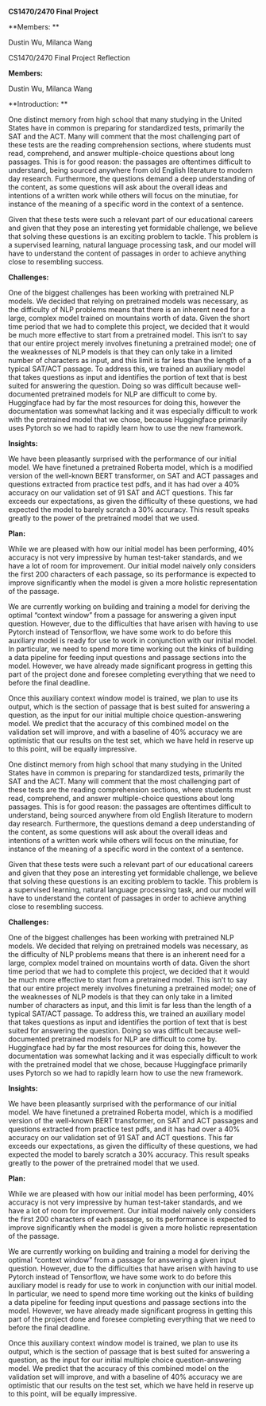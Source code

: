 **CS1470/2470 Final Project**

**Members: **

Dustin Wu, Milanca Wang  

CS1470/2470 Final Project Reflection

**Members:**

Dustin Wu, Milanca Wang  

**Introduction: **

One distinct memory from high school that many studying in the United States have in common is preparing for standardized tests, primarily the SAT and the ACT. Many will comment that the most challenging part of these tests are the reading comprehension sections, where students must read, comprehend, and answer multiple-choice questions about long passages. This is for good reason: the passages are oftentimes difficult to understand, being sourced anywhere from old English literature to modern day research. Furthermore, the questions demand a deep understanding of the content, as some questions will ask about the overall ideas and intentions of a written work while others will focus on the minutiae, for instance of the meaning of a specific word in the context of a sentence.

Given that these tests were such a relevant part of our educational careers and given that they pose an interesting yet formidable challenge, we believe that solving these questions is an exciting problem to tackle. This problem is a supervised learning, natural language processing task, and our model will have to understand the content of passages in order to achieve anything close to resembling success.

**Challenges:**

One of the biggest challenges has been working with pretrained NLP models. We decided that relying on pretrained models was necessary, as the difficulty of NLP problems means that there is an inherent need for a large, complex model trained on mountains worth of data. Given the short time period that we had to complete this project, we decided that it would be much more effective to start from a pretrained model. This isn’t to say that our entire project merely involves finetuning a pretrained model; one of the weaknesses of NLP models is that they can only take in a limited number of characters as input, and this limit is far less than the length of a typical SAT/ACT passage. To address this, we trained an auxiliary model that takes questions as input and identifies the portion of text that is best suited for answering the question. Doing so was difficult because well-documented pretrained models for NLP are difficult to come by. Huggingface had by far the most resources for doing this, however the documentation was somewhat lacking and it was especially difficult to work with the pretrained model that we chose, because Huggingface primarily uses Pytorch so we had to rapidly learn how to use the new framework.

**Insights:**

We have been pleasantly surprised with the performance of our initial model. We have finetuned a pretrained Roberta model, which is a modified version of the well-known BERT transformer, on SAT and ACT passages and questions extracted from practice test pdfs, and it has had over a 40% accuracy on our validation set of 91 SAT and ACT questions. This far exceeds our expectations, as given the difficulty of these questions, we had expected the model to barely scratch a 30% accuracy. This result speaks greatly to the power of the pretrained model that we used.

**Plan:**

While we are pleased with how our initial model has been performing, 40% accuracy is not very impressive by human test-taker standards, and we have a lot of room for improvement. Our initial model naively only considers the first 200 characters of each passage, so its performance is expected to improve significantly when the model is given a more holistic representation of the passage.

We are currently working on building and training a model for deriving the optimal “context window” from a passage for answering a given input question. However, due to the difficulties that have arisen with having to use Pytorch instead of Tensorflow, we have some work to do before this auxiliary model is ready for use to work in conjunction with our initial model. In particular, we need to spend more time working out the kinks of building a data pipeline for feeding input questions and passage sections into the model. However, we have already made significant progress in getting this part of the project done and foresee completing everything that we need to before the final deadline. 

Once this auxiliary context window model is trained, we plan to use its output, which is the section of passage that is best suited for answering a question, as the input for our initial multiple choice question-answering model. We predict that the accuracy of this combined model on the validation set will improve, and with a baseline of 40% accuracy we are optimistic that our results on the test set, which we have held in reserve up to this point, will be equally impressive.

One distinct memory from high school that many studying in the United States have in common is preparing for standardized tests, primarily the SAT and the ACT. Many will comment that the most challenging part of these tests are the reading comprehension sections, where students must read, comprehend, and answer multiple-choice questions about long passages. This is for good reason: the passages are oftentimes difficult to understand, being sourced anywhere from old English literature to modern day research. Furthermore, the questions demand a deep understanding of the content, as some questions will ask about the overall ideas and intentions of a written work while others will focus on the minutiae, for instance of the meaning of a specific word in the context of a sentence.

Given that these tests were such a relevant part of our educational careers and given that they pose an interesting yet formidable challenge, we believe that solving these questions is an exciting problem to tackle. This problem is a supervised learning, natural language processing task, and our model will have to understand the content of passages in order to achieve anything close to resembling success.

**Challenges:**

One of the biggest challenges has been working with pretrained NLP models. We decided that relying on pretrained models was necessary, as the difficulty of NLP problems means that there is an inherent need for a large, complex model trained on mountains worth of data. Given the short time period that we had to complete this project, we decided that it would be much more effective to start from a pretrained model. This isn’t to say that our entire project merely involves finetuning a pretrained model; one of the weaknesses of NLP models is that they can only take in a limited number of characters as input, and this limit is far less than the length of a typical SAT/ACT passage. To address this, we trained an auxiliary model that takes questions as input and identifies the portion of text that is best suited for answering the question. Doing so was difficult because well-documented pretrained models for NLP are difficult to come by. Huggingface had by far the most resources for doing this, however the documentation was somewhat lacking and it was especially difficult to work with the pretrained model that we chose, because Huggingface primarily uses Pytorch so we had to rapidly learn how to use the new framework.

**Insights:**

We have been pleasantly surprised with the performance of our initial model. We have finetuned a pretrained Roberta model, which is a modified version of the well-known BERT transformer, on SAT and ACT passages and questions extracted from practice test pdfs, and it has had over a 40% accuracy on our validation set of 91 SAT and ACT questions. This far exceeds our expectations, as given the difficulty of these questions, we had expected the model to barely scratch a 30% accuracy. This result speaks greatly to the power of the pretrained model that we used.

**Plan:**

While we are pleased with how our initial model has been performing, 40% accuracy is not very impressive by human test-taker standards, and we have a lot of room for improvement. Our initial model naively only considers the first 200 characters of each passage, so its performance is expected to improve significantly when the model is given a more holistic representation of the passage.

We are currently working on building and training a model for deriving the optimal “context window” from a passage for answering a given input question. However, due to the difficulties that have arisen with having to use Pytorch instead of Tensorflow, we have some work to do before this auxiliary model is ready for use to work in conjunction with our initial model. In particular, we need to spend more time working out the kinks of building a data pipeline for feeding input questions and passage sections into the model. However, we have already made significant progress in getting this part of the project done and foresee completing everything that we need to before the final deadline. 

Once this auxiliary context window model is trained, we plan to use its output, which is the section of passage that is best suited for answering a question, as the input for our initial multiple choice question-answering model. We predict that the accuracy of this combined model on the validation set will improve, and with a baseline of 40% accuracy we are optimistic that our results on the test set, which we have held in reserve up to this point, will be equally impressive.
